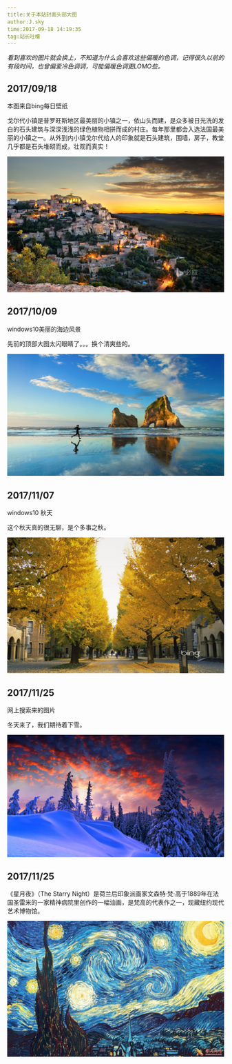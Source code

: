 ```yaml
---
title:关于本站封面头部大图
author:J.sky
time:2017-09-18 14:19:35
tag:站长吐槽
---
```


_看到喜欢的图片就会换上，不知道为什么会喜欢这些偏暖的色调，记得很久以前的有段时间，也曾偏爱冷色调调，可能偏暖色调更LOMO些。_

## 2017/09/18

本图来自bing每日壁纸

戈尔代小镇是普罗旺斯地区最美丽的小镇之一，依山头而建，是众多被日光洗的发白的石头建筑与深深浅浅的绿色植物相拼而成的村庄。每年那里都会入选法国最美丽的小镇之一。从外到内小镇戈尔代给人的印象就是石头建筑，围墙，房子，教堂几乎都是石头堆砌而成，壮观而真实！

![戈尔代小镇是普罗旺斯地区最美丽的小镇之一](assets/images/media/upload/2017/09/BingWallpaper-2017-09-17.jpg)

## 2017/10/09

windows10美丽的海边风景

先前的顶部大图太闪眼睛了。。。换个清爽些的。

![输入图片说明](assets/images/media/upload/2017/10/6fb13e4db9f043b276e06f340cbdff6d.jpg)

## 2017/11/07

windows10 秋天

这个秋天真的很无聊，是个多事之秋。

![输入图片说明](assets/images/media/upload/2017/11/bing-021.jpg)

## 2017/11/25

网上搜索来的图片

冬天来了，我们期待着下雪。

![输入图片说明](assets/images/media/upload/2017/11/timg.jpg)


## 2017/11/25

《星月夜》（The Starry Night）是荷兰后印象派画家文森特·梵·高于1889年在法国圣雷米的一家精神病院里创作的一幅油画，是梵高的代表作之一，现藏纽约现代艺术博物馆。

![输入图片说明](assets/images/media/upload/2018/11/1432084191361509.jpeg)